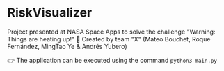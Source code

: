 # RiskVisualizer
Project presented at NASA Space Apps to solve the challenge "Warning: Things are heating up!" 🚀
Created by team "X" (Mateo Bouchet, Roque Fernández, MingTao Ye & Andrés Yubero)

👉 The application can be executed using the command ```python3 main.py```
